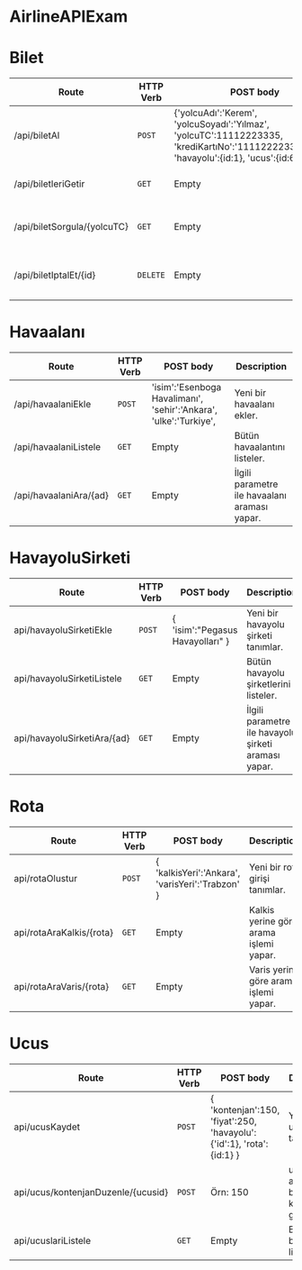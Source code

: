 # AirlineAPIExam

# Bilet

| Route | HTTP Verb	 | POST body	 | Description	 |
| --- | --- | --- | --- |
| /api/biletAl | `POST` | {'yolcuAdı':'Kerem', 'yolcuSoyadı':'Yılmaz', 'yolcuTC':11112223335, 'krediKartıNo':'1111222233334444', 'havayolu':{id:1}, 'ucus':{id:6} | Bilet alma işlemi. |
| /api/biletleriGetir | `GET` | Empty | Bütün bilet bilgilerini listeler. |
| /api/biletSorgula/{yolcuTC} | `GET` | Empty | TC no ile bilet sorgulama işlemi |
| /api/biletIptalEt/{id} | `DELETE` | Empty | Bilet id no ile iptal etme işlemi yapar. |

# Havaalanı

| Route | HTTP Verb	 | POST body	 | Description	 |
| --- | --- | --- | --- |
| /api/havaalaniEkle | `POST` | 'isim':'Esenboga Havalimanı', 'sehir':'Ankara', 'ulke':'Turkiye',  | Yeni bir havaalanı ekler. |
| /api/havaalaniListele | `GET` | Empty | Bütün havaalantını listeler. |
| /api/havaalaniAra/{ad} | `GET` | Empty | İlgili parametre ile havaalanı araması yapar. |


# HavayoluSirketi

| Route | HTTP Verb	 | POST body	 | Description	 |
| --- | --- | --- | --- |
| api/havayoluSirketiEkle | `POST` | { 'isim':"Pegasus Havayolları" } | Yeni bir havayolu şirketi tanımlar. |
| api/havayoluSirketiListele | `GET` | Empty | Bütün havayolu şirketlerini listeler. |
| api/havayoluSirketiAra/{ad} | `GET` | Empty | İlgili parametre ile havayolu şirketi araması yapar. |


# Rota

| Route | HTTP Verb	 | POST body	 | Description	 |
| --- | --- | --- | --- |
| api/rotaOlustur | `POST` | { 'kalkisYeri':'Ankara', 'varisYeri':'Trabzon' } | Yeni bir rota girişi tanımlar. |
| api/rotaAraKalkis/{rota} | `GET` | Empty | Kalkis yerine göre arama işlemi yapar. |
| api/rotaAraVaris/{rota} | `GET` | Empty | Varis yerine göre arama işlemi yapar. |


# Ucus

| Route | HTTP Verb	 | POST body	 | Description	 |
| --- | --- | --- | --- |
| api/ucusKaydet | `POST` | { 'kontenjan':150, 'fiyat':250, 'havayolu':{'id':1}, 'rota':{id:1} } | Yeni bir ucus bilgisi tanımlar. |
| api/ucus/kontenjanDuzenle/{ucusid} | `POST` | Örn: 150 | ucusid ile alınan ucus bilsinin kontenjanını günceller. |
| api/ucuslariListele | `GET` | Empty | Butun ucus bilgilerini listeler. |
